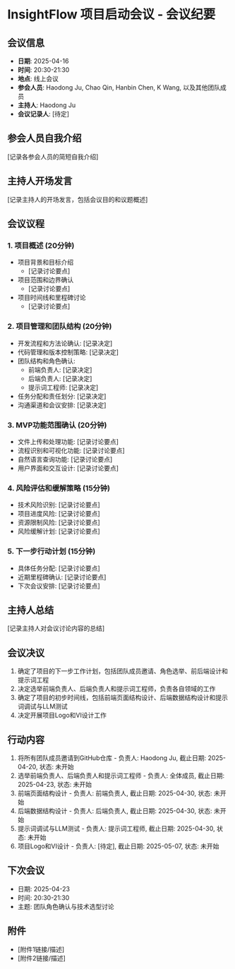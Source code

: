 # InsightFlow 项目启动会议 - 会议纪要

## 会议信息
- **日期**: 2025-04-16
- **时间**: 20:30-21:30
- **地点**: 线上会议
- **参会人员**: Haodong Ju, Chao Qin, Hanbin Chen, K Wang, 以及其他团队成员
- **主持人**: Haodong Ju
- **会议记录人**: [待定]

## 参会人员自我介绍
[记录各参会人员的简短自我介绍]

## 主持人开场发言
[记录主持人的开场发言，包括会议目的和议题概述]

## 会议议程

### 1. 项目概述 (20分钟)
- 项目背景和目标介绍
  - [记录讨论要点]
- 项目范围和边界确认
  - [记录讨论要点]
- 项目时间线和里程碑讨论
  - [记录讨论要点]


### 2. 项目管理和团队结构 (20分钟)
- 开发流程和方法论确认: [记录决定]
- 代码管理和版本控制策略: [记录决定]
- 团队结构和角色确认: 
  - 前端负责人: [记录决定]
  - 后端负责人: [记录决定]
  - 提示词工程师: [记录决定]
- 任务分配和责任划分: [记录决定]
- 沟通渠道和会议安排: [记录决定]

### 3. MVP功能范围确认 (20分钟)
- 文件上传和处理功能: [记录讨论要点]
- 流程识别和可视化功能: [记录讨论要点]
- 自然语言查询功能: [记录讨论要点]
- 用户界面和交互设计: [记录讨论要点]

### 4. 风险评估和缓解策略 (15分钟)
- 技术风险识别: [记录讨论要点]
- 项目进度风险: [记录讨论要点]
- 资源限制风险: [记录讨论要点]
- 风险缓解计划: [记录讨论要点]

### 5. 下一步行动计划 (15分钟)
- 具体任务分配: [记录讨论要点]
- 近期里程碑确认: [记录讨论要点]
- 下次会议安排: [记录讨论要点]

## 主持人总结
[记录主持人对会议讨论内容的总结]

## 会议决议
1. 确定了项目的下一步工作计划，包括团队成员邀请、角色选举、前后端设计和提示词工程
2. 决定选举前端负责人、后端负责人和提示词工程师，负责各自领域的工作
3. 确定了项目的初步时间线，包括前端页面结构设计、后端数据结构设计和提示词调试与LLM测试
4. 决定开展项目Logo和VI设计工作

## 行动内容
1. 将所有团队成员邀请到GitHub仓库 - 负责人: Haodong Ju, 截止日期: 2025-04-20, 状态: 未开始
2. 选举前端负责人、后端负责人和提示词工程师 - 负责人: 全体成员, 截止日期: 2025-04-23, 状态: 未开始
3. 前端页面结构设计 - 负责人: 前端负责人, 截止日期: 2025-04-30, 状态: 未开始
4. 后端数据结构设计 - 负责人: 后端负责人, 截止日期: 2025-04-30, 状态: 未开始
5. 提示词调试与LLM测试 - 负责人: 提示词工程师, 截止日期: 2025-04-30, 状态: 未开始
6. 项目Logo和VI设计 - 负责人: [待定], 截止日期: 2025-05-07, 状态: 未开始

## 下次会议
- 日期: 2025-04-23
- 时间: 20:30-21:30
- 主题: 团队角色确认与技术选型讨论

## 附件
- [附件1链接/描述]
- [附件2链接/描述]
